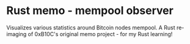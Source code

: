 # Rust memo - mempool observer
Visualizes various statistics around Bitcoin nodes mempool. A Rust re-imaging of 0xB10C's original memo project - for my Rust learning!
